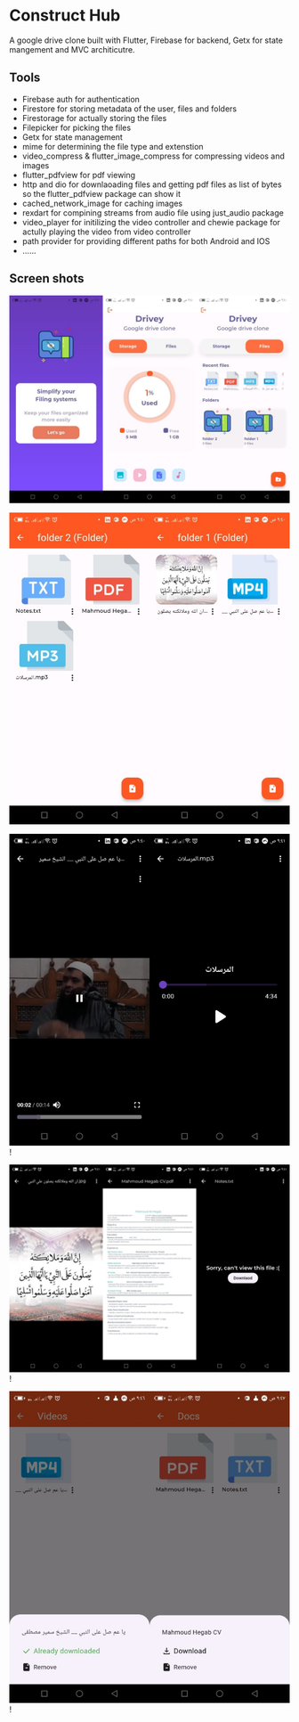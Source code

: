 # Construct Hub
A google drive clone built with Flutter, Firebase for backend, Getx for state mangement and MVC architicutre.

## Tools
- Firebase auth for authentication
- Firestore for storing metadata of the user, files and folders
- Firestorage for actually storing the files
- Filepicker for picking the files
- Getx for state management
- mime for determining the file type and extenstion
- video_compress & flutter_image_compress for compressing videos and images
- flutter_pdfview for pdf viewing
- http and dio for downlaoading files and getting pdf files as list of bytes so the flutter_pdfview package can show it
- cached_network_image for caching images
- rexdart for compining streams from audio file using just_audio package 
- video_player for initilizing the video controller and chewie package for actully playing the video from video controller
- path provider for providing different paths for both Android and IOS
- ......

## Screen shots

![Alt text](screenshots/1.jpg)

![Alt text](screenshots/2.jpg)

![Alt text](screenshots/3.jpg)!

![Alt text](screenshots/4.jpg)!

![Alt text](screenshots/5.jpg)!
